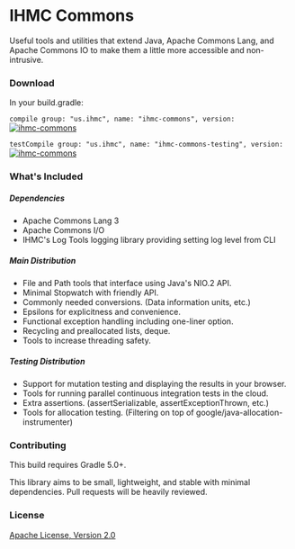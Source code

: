 IHMC Commons
============

Useful tools and utilities that extend Java, Apache Commons Lang, and Apache Commons IO to make them a little more accessible and non-intrusive.

### Download

In your build.gradle:

`compile group: "us.ihmc", name: "ihmc-commons", version: `
[ ![ihmc-commons](https://api.bintray.com/packages/ihmcrobotics/maven-release/ihmc-commons/images/download.svg) ](https://bintray.com/ihmcrobotics/maven-release/ihmc-commons/_latestVersion)

`testCompile group: "us.ihmc", name: "ihmc-commons-testing", version: `
[ ![ihmc-commons](https://api.bintray.com/packages/ihmcrobotics/maven-release/ihmc-commons/images/download.svg) ](https://bintray.com/ihmcrobotics/maven-release/ihmc-commons/_latestVersion)

### What's Included

##### Dependencies

- Apache Commons Lang 3
- Apache Commons I/O
- IHMC's Log Tools logging library providing setting log level from CLI

##### Main Distribution

- File and Path tools that interface using Java's NIO.2 API.
- Minimal Stopwatch with friendly API.
- Commonly needed conversions. (Data information units, etc.)
- Epsilons for explicitness and convenience.
- Functional exception handling including one-liner option.
- Recycling and preallocated lists, deque.
- Tools to increase threading safety.

##### Testing Distribution

- Support for mutation testing and displaying the results in your browser.
- Tools for running parallel continuous integration tests in the cloud.
- Extra assertions. (assertSerializable, assertExceptionThrown, etc.)
- Tools for allocation testing. (Filtering on top of google/java-allocation-instrumenter)

### Contributing

This build requires Gradle 5.0+.

This library aims to be small, lightweight, and stable with minimal dependencies. Pull requests will be heavily reviewed.

### License

[Apache License, Version 2.0](http://www.apache.org/licenses/LICENSE-2.0)
